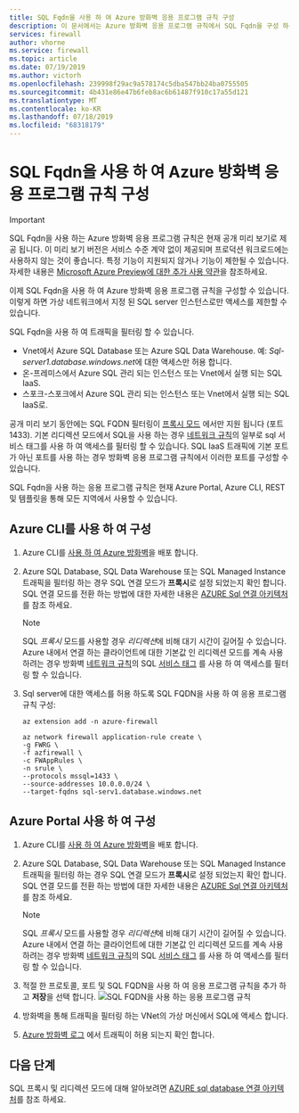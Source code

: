 ```yaml
---
title: SQL Fqdn을 사용 하 여 Azure 방화벽 응용 프로그램 규칙 구성
description: 이 문서에서는 Azure 방화벽 응용 프로그램 규칙에서 SQL Fqdn을 구성 하는 방법에 대해 알아봅니다.
services: firewall
author: vhorne
ms.service: firewall
ms.topic: article
ms.date: 07/19/2019
ms.author: victorh
ms.openlocfilehash: 239998f29ac9a578174c5dba547bb24ba0755505
ms.sourcegitcommit: 4b431e86e47b6feb8ac6b61487f910c17a55d121
ms.translationtype: MT
ms.contentlocale: ko-KR
ms.lasthandoff: 07/18/2019
ms.locfileid: "68318179"
---
```

# <a name="configure-azure-firewall-application-rules-with-sql-fqdns"></a>SQL Fqdn을 사용 하 여 Azure 방화벽 응용 프로그램 규칙 구성

> [!IMPORTANT]
> SQL Fqdn을 사용 하는 Azure 방화벽 응용 프로그램 규칙은 현재 공개 미리 보기로 제공 됩니다.
> 이 미리 보기 버전은 서비스 수준 계약 없이 제공되며 프로덕션 워크로드에는 사용하지 않는 것이 좋습니다. 특정 기능이 지원되지 않거나 기능이 제한될 수 있습니다.
> 자세한 내용은 [Microsoft Azure Preview에 대한 추가 사용 약관](https://azure.microsoft.com/support/legal/preview-supplemental-terms/)을 참조하세요.

이제 SQL Fqdn을 사용 하 여 Azure 방화벽 응용 프로그램 규칙을 구성할 수 있습니다. 이렇게 하면 가상 네트워크에서 지정 된 SQL server 인스턴스로만 액세스를 제한할 수 있습니다.

SQL Fqdn을 사용 하 여 트래픽을 필터링 할 수 있습니다.

- Vnet에서 Azure SQL Database 또는 Azure SQL Data Warehouse. 예: *Sql-server1.database.windows.net*에 대한 액세스만 허용 합니다.
- 온-프레미스에서 Azure SQL 관리 되는 인스턴스 또는 Vnet에서 실행 되는 SQL IaaS.
- 스포크-스포크에서 Azure SQL 관리 되는 인스턴스 또는 Vnet에서 실행 되는 SQL IaaS로.

공개 미리 보기 동안에는 SQL FQDN 필터링이 [프록시 모드](https://docs.microsoft.com/azure/sql-database/sql-database-connectivity-architecture#connection-policy) 에서만 지원 됩니다 (포트 1433). 기본 리디렉션 모드에서 SQL을 사용 하는 경우 [네트워크 규칙](overview.md#network-traffic-filtering-rules)의 일부로 sql 서비스 태그를 사용 하 여 액세스를 필터링 할 수 있습니다.
SQL IaaS 트래픽에 기본 포트가 아닌 포트를 사용 하는 경우 방화벽 응용 프로그램 규칙에서 이러한 포트를 구성할 수 있습니다.

SQL Fqdn을 사용 하는 응용 프로그램 규칙은 현재 Azure Portal, Azure CLI, REST 및 템플릿을 통해 모든 지역에서 사용할 수 있습니다.

## <a name="configure-using-azure-cli"></a>Azure CLI를 사용 하 여 구성

1. Azure CLI를 [사용 하 여 Azure 방화벽](deploy-cli.md)을 배포 합니다.
2. Azure SQL Database, SQL Data Warehouse 또는 SQL Managed Instance 트래픽을 필터링 하는 경우 SQL 연결 모드가 **프록시**로 설정 되었는지 확인 합니다. SQL 연결 모드를 전환 하는 방법에 대한 자세한 내용은 [AZURE Sql 연결 아키텍처](https://docs.microsoft.com/azure/sql-database/sql-database-connectivity-architecture#change-azure-sql-database-connection-policy)를 참조 하세요. 

   > [!NOTE]
   > SQL *프록시* 모드를 사용할 경우 *리디렉션*에 비해 대기 시간이 길어질 수 있습니다. Azure 내에서 연결 하는 클라이언트에 대한 기본값 인 리디렉션 모드를 계속 사용 하려는 경우 방화벽 [네트워크 규칙](tutorial-firewall-deploy-portal.md#configure-a-network-rule)의 SQL [서비스 태그](service-tags.md) 를 사용 하 여 액세스를 필터링 할 수 있습니다.

3. Sql server에 대한 액세스를 허용 하도록 SQL FQDN을 사용 하 여 응용 프로그램 규칙 구성:

   ```azurecli
   az extension add -n azure-firewall

   az network firewall application-rule create \
   -g FWRG \
   -f azfirewall \
   -c FWAppRules \
   -n srule \
   --protocols mssql=1433 \
   --source-addresses 10.0.0.0/24 \
   --target-fqdns sql-serv1.database.windows.net
   ```

## <a name="configure-using-the-azure-portal"></a>Azure Portal 사용 하 여 구성
1. Azure CLI를 [사용 하 여 Azure 방화벽](deploy-cli.md)을 배포 합니다.
2. Azure SQL Database, SQL Data Warehouse 또는 SQL Managed Instance 트래픽을 필터링 하는 경우 SQL 연결 모드가 **프록시**로 설정 되었는지 확인 합니다. SQL 연결 모드를 전환 하는 방법에 대한 자세한 내용은 [AZURE Sql 연결 아키텍처](../sql-database/sql-database-connectivity-architecture.md#change-azure-sql-database-connection-policy)를 참조 하세요. 

   > [!NOTE]
   > SQL *프록시* 모드를 사용할 경우 *리디렉션*에 비해 대기 시간이 길어질 수 있습니다. Azure 내에서 연결 하는 클라이언트에 대한 기본값 인 리디렉션 모드를 계속 사용 하려는 경우 방화벽 [네트워크 규칙](tutorial-firewall-deploy-portal.md#configure-a-network-rule)의 SQL [서비스 태그](service-tags.md) 를 사용 하 여 액세스를 필터링 할 수 있습니다.
3. 적절 한 프로토콜, 포트 및 SQL FQDN을 사용 하 여 응용 프로그램 규칙을 추가 하 고 **저장**을 선택 합니다.
   ![SQL FQDN을 사용 하는 응용 프로그램 규칙](media/sql-fqdn-filtering/application-rule-sql.png)
4. 방화벽을 통해 트래픽을 필터링 하는 VNet의 가상 머신에서 SQL에 액세스 합니다. 
5. [Azure 방화벽 로그](log-analytics-samples.md) 에서 트래픽이 허용 되는지 확인 합니다.

## <a name="next-steps"></a>다음 단계

SQL 프록시 및 리디렉션 모드에 대해 알아보려면 [AZURE sql database 연결 아키텍처](../sql-database/sql-database-connectivity-architecture.md)를 참조 하세요.